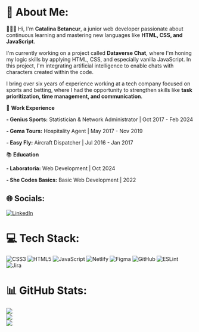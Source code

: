 # 💫 About Me:

👩🏼‍💻 Hi, I'm **Catalina Betancur**, a junior web developer passionate about continuous learning and mastering new languages like **HTML, CSS, and JavaScript**.

I'm currently working on a project called **Dataverse Chat**, where I'm honing my logic skills by applying HTML, CSS, and especially vanilla JavaScript. In this project, I'm integrating artificial intelligence to enable chats with characters created within the code.

I bring over six years of experience working at a tech company focused on sports and betting, where I had the opportunity to strengthen skills like **task prioritization, time management, and communication**.

💼 **Work Experience** 

**- Genius Sports:** Statistician & Network Administrator | Oct 2017 - Feb 2024

**- Gema Tours:** Hospitality Agent | May 2017 - Nov 2019

**- Easy Fly:** Aircraft Dispatcher | Jul 2016 - Jan 2017

📚 **Education**

**- Laboratoria:** Web Development | Oct 2024

**- She Codes Basics:** Basic Web Development | 2022


## 🌐 Socials:
[![LinkedIn](https://img.shields.io/badge/LinkedIn-%230077B5.svg?logo=linkedin&logoColor=white)](https://linkedin.com/in/www.linkedin.com/in/catalina-betancur) 

# 💻 Tech Stack:
![CSS3](https://img.shields.io/badge/css3-%231572B6.svg?style=for-the-badge&logo=css3&logoColor=white) ![HTML5](https://img.shields.io/badge/html5-%23E34F26.svg?style=for-the-badge&logo=html5&logoColor=white) ![JavaScript](https://img.shields.io/badge/javascript-%23323330.svg?style=for-the-badge&logo=javascript&logoColor=%23F7DF1E) ![Netlify](https://img.shields.io/badge/netlify-%23000000.svg?style=for-the-badge&logo=netlify&logoColor=#00C7B7) ![Figma](https://img.shields.io/badge/figma-%23F24E1E.svg?style=for-the-badge&logo=figma&logoColor=white) ![GitHub](https://img.shields.io/badge/github-%23121011.svg?style=for-the-badge&logo=github&logoColor=white) ![ESLint](https://img.shields.io/badge/ESLint-4B3263?style=for-the-badge&logo=eslint&logoColor=white) ![Jira](https://img.shields.io/badge/jira-%230A0FFF.svg?style=for-the-badge&logo=jira&logoColor=white)
# 📊 GitHub Stats:
![](https://github-readme-stats.vercel.app/api?username=catabetancur0719&theme=dark&hide_border=false&include_all_commits=false&count_private=false)<br/>
![](https://github-readme-streak-stats.herokuapp.com/?user=catabetancur0719&theme=dark&hide_border=false)<br/>
![](https://github-readme-stats.vercel.app/api/top-langs/?username=catabetancur0719&theme=dark&hide_border=false&include_all_commits=false&count_private=false&layout=compact)


